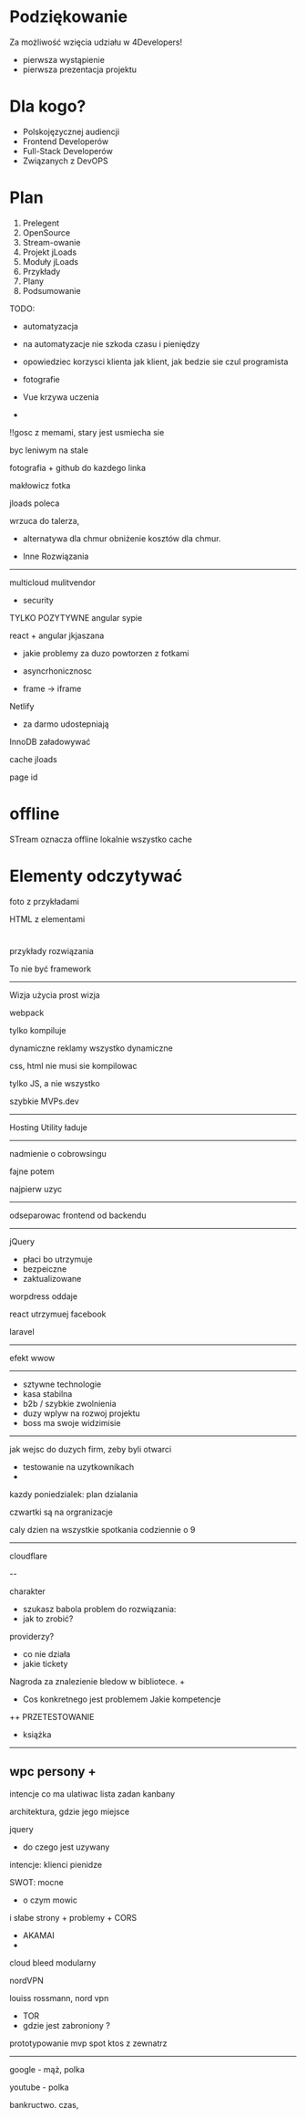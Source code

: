 # Podziękowanie

Za możliwość wzięcia udziału w 4Developers!

+ pierwsza wystąpienie
+ pierwsza prezentacja projektu


# Dla kogo?

+ Polskojęzycznej audiencji
+ Frontend Developerów
+ Full-Stack Developerów
+ Związanych z DevOPS


# Plan

1. Prelegent
2. OpenSource
3. Stream-owanie
4. Projekt jLoads
5. Moduły jLoads   
6. Przykłady
7. Plany
8. Podsumowanie

[comment]: <> (6. o współpracy/wsparciu)

TODO:

+ automatyzacja
+ na automatyzacje nie szkoda czasu i pieniędzy

+ opowiedziec korzysci klienta
jak klient, jak bedzie sie czul programista
  

+ fotografie
 
+ Vue krzywa uczenia
+ 


!!gosc z memami, stary jest usmiecha sie

byc leniwym na stale



fotografia + github do kazdego linka


makłowicz fotka

jloads poleca

wrzuca do talerza, 



- alternatywa dla chmur
obniżenie kosztów dla chmur.


- Inne Rozwiązania
---

multicloud mulitvendor

+ security

TYLKO POZYTYWNE
angular
sypie

react +  angular jkjaszana

+ jakie problemy
za duzo powtorzen
z fotkami
  
+ asyncrhonicznosc
+ frame -> iframe






Netlify
+ za darmo udostepniają




InnoDB
załadowywać

cache
jloads

page id


# offline

STream oznacza offline
lokalnie wszystko cache


# Elementy odczytywać

foto z przykładami

HTML z elementami 


# 
przykłady rozwiązania

To nie być framework


------------

Wizja użycia
prost wizja

webpack

tylko kompiluje

dynamiczne reklamy
wszystko dynamiczne

css, html nie musi sie kompilowac

tylko JS, a nie wszystko

szybkie MVPs.dev


-------------

Hosting
Utility ładuje

----------------

nadmienie o cobrowsingu

fajne potem

najpierw uzyc

-------

odseparowac frontend od backendu

-----------

jQuery 
- płaci bo utrzymuje
- bezpeiczne
- zaktualizowane

worpdress oddaje

react utrzymuej facebook

laravel

-----------


efekt wwow

-----

+ sztywne technologie
+ kasa stabilna
+ b2b / szybkie zwolnienia
+ duzy wplyw na rozwoj projektu
+ boss ma swoje widzimisie

---

jak wejsc do duzych firm, zeby byli otwarci
+ testowanie na uzytkownikach
+ 


kazdy poniedzialek: plan dzialania


czwartki są na orgranizacje

caly dzien na wszystkie spotkania
codziennie o 9

-----

cloudflare

--

charakter
+ szukasz babola
problem do rozwiązania:
+ jak to zrobić?

providerzy?
+ co nie działa
+ jakie tickety

Nagroda za znalezienie bledow w bibliotece.
+ 

+ Cos konkretnego jest problemem
Jakie kompetencje


++ PRZETESTOWANIE

+ książka

------

wpc persony
+
-
intencje
co ma ulatiwac
lista zadan
kanbany

architektura, gdzie jego miejsce


jquery
+ do czego jest uzywany


intencje:
klienci
pienidze

SWOT:
mocne
+ o czym mowic

i słabe strony
    + problemy
        + CORS


+ AKAMAI
+ 
cloud bleed
modularny

nordVPN

louiss rossmann, nord vpn
+ TOR
+ gdzie jest zabroniony ?



prototypowanie mvp
spot
ktos z zewnatrz


---

google - mąż, polka


youtube - polka


bankructwo.
czas,
